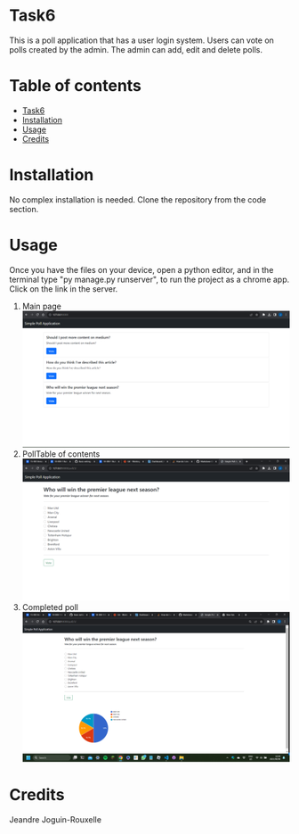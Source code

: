 # Task6
This is a poll application that has a user login system. Users can vote on polls created by the admin. The admin can add, edit and delete polls.

# Table of contents
- [Task6](#task6)
- [Installation](#installation)
- [Usage](#usage)
- [Credits](#credits)
  
# Installation
No complex installation is needed. Clone the repository from the code section.

# Usage
Once you have the files on your device, open a python editor, and in the terminal type "py manage.py runserver", to run the project as a chrome app. Click on the link in the server.
1. Main page
   ![Screenshot of the main page of the poll application. It displays the different polls available to the user to choose from. Top left 'Poll Appplication' is used as a back button to the main page.](https://github.com/XxPottexX/Task6/blob/master/Screenshot%20Main%20page.png "Main page")
2. PollTable of contents
   ![Screenshot of one of the polls with multiple choices. The user can only choose one and then vote.](https://github.com/XxPottexX/Task6/blob/master/Screenshot%20Poll%20example.png "Poll example")
3. Completed poll
   ![Screenshot of when the user has chosen his option and voted. A pie graph of the votes so far will appear beneath the vote choices.](https://github.com/XxPottexX/Task6/blob/master/Screenshot%20Voted.png "Pie chart")

# Credits
 Jeandre Joguin-Rouxelle
